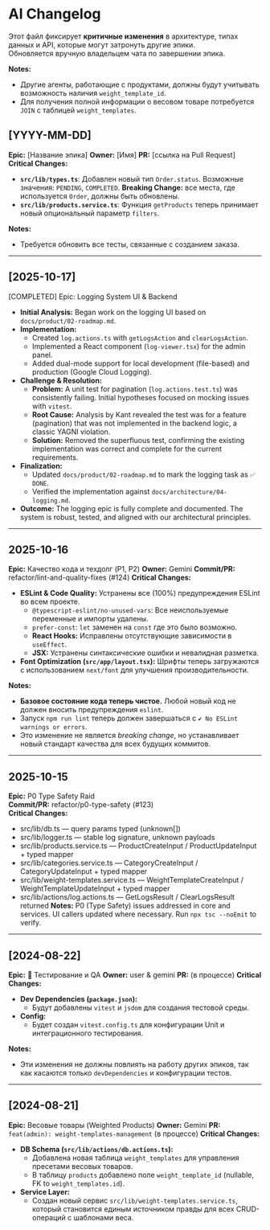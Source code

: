 # AI Changelog

Этот файл фиксирует **критичные изменения** в архитектуре, типах данных и API, которые могут затронуть другие эпики.  
Обновляется вручную владельцем чата по завершении эпика.

**Notes:**  
- Другие агенты, работающие с продуктами, должны будут учитывать возможность наличия `weight_template_id`.
- Для получения полной информации о весовом товаре потребуется `JOIN` с таблицей `weight_templates`.

## [YYYY-MM-DD]
**Epic:** [Название эпика] 
**Owner:** [Имя]
**PR:** [ссылка на Pull Request]  
**Critical Changes:**
- **`src/lib/types.ts`**: Добавлен новый тип `Order.status`. Возможные значения: `PENDING`, `COMPLETED`. **Breaking Change:** все места, где используется `Order`, должны быть обновлены.
- **`src/lib/products.service.ts`**: Функция `getProducts` теперь принимает новый опциональный параметр `filters`.

**Notes:**  
- Требуется обновить все тесты, связанные с созданием заказа.

---

## [2025-10-17]
[COMPLETED] Epic: Logging System UI & Backend

- **Initial Analysis:** Began work on the logging UI based on `docs/product/02-roadmap.md`.
- **Implementation:**
    - Created `log.actions.ts` with `getLogsAction` and `clearLogsAction`.
    - Implemented a React component (`log-viewer.tsx`) for the admin panel.
    - Added dual-mode support for local development (file-based) and production (Google Cloud Logging).
- **Challenge & Resolution:**
    - **Problem:** A unit test for pagination (`log.actions.test.ts`) was consistently failing. Initial hypotheses focused on mocking issues with `vitest`.
    - **Root Cause:** Analysis by Kant revealed the test was for a feature (pagination) that was not implemented in the backend logic, a classic YAGNI violation.
    - **Solution:** Removed the superfluous test, confirming the existing implementation was correct and complete for the current requirements.
- **Finalization:**
    - Updated `docs/product/02-roadmap.md` to mark the logging task as `✅ DONE`.
    - Verified the implementation against `docs/architecture/04-logging.md`.
- **Outcome:** The logging epic is fully complete and documented. The system is robust, tested, and aligned with our architectural principles.

---

## 2025-10-16
**Epic:** Качество кода и техдолг (P1, P2) 
**Owner:** Gemini
**Commit/PR:** refactor/lint-and-quality-fixes (#124)
**Critical Changes:**
- **ESLint & Code Quality:** Устранены все (100%) предупреждения ESLint во всем проекте.
  - `@typescript-eslint/no-unused-vars`: Все неиспользуемые переменные и импорты удалены.
  - `prefer-const`: `let` заменен на `const` где это было возможно.
  - **React Hooks:** Исправлены отсутствующие зависимости в `useEffect`.
  - **JSX:** Устранены синтаксические ошибки и невалидная разметка.
- **Font Optimization (`src/app/layout.tsx`):** Шрифты теперь загружаются с использованием `next/font` для улучшения производительности.

**Notes:**
- **Базовое состояние кода теперь чистое.** Любой новый код не должен вносить предупреждения `eslint`.
- Запуск `npm run lint` теперь должен завершаться с `✔ No ESLint warnings or errors`.
- Это изменение не является *breaking change*, но устанавливает новый стандарт качества для всех будущих коммитов.

---

## 2025-10-15
**Epic:** P0 Type Safety Raid  
**Commit/PR:** refactor/p0-type-safety (#123)  
**Critical Changes:**
- src/lib/db.ts — query params typed (unknown[])
- src/lib/logger.ts — stable log signature, unknown payloads
- src/lib/products.service.ts — ProductCreateInput / ProductUpdateInput + typed mapper
- src/lib/categories.service.ts — CategoryCreateInput / CategoryUpdateInput + typed mapper
- src/lib/weight-templates.service.ts — WeightTemplateCreateInput / WeightTemplateUpdateInput + typed mapper
- src/lib/actions/log.actions.ts — GetLogsResult / ClearLogsResult returned
**Notes:** P0 (Type Safety) issues addressed in core and services. UI callers updated where necessary. Run `npx tsc --noEmit` to verify.

---

## [2024-08-22]
**Epic:** 🧪 Тестирование и QA
**Owner:** user & gemini
**PR:** (в процессе)
**Critical Changes:**
- **Dev Dependencies (`package.json`):**
  - Будут добавлены `vitest` и `jsdom` для создания тестовой среды.
- **Config:**
  - Будет создан `vitest.config.ts` для конфигурации Unit и интеграционного тестирования.

**Notes:**  
- Эти изменения не должны повлиять на работу других эпиков, так как касаются только `devDependencies` и конфигурации тестов.

---

## [2024-08-21]
**Epic:** Весовые товары (Weighted Products) 
**Owner:** Gemini
**PR:** `feat(admin): weight-templates-management` (в процессе)
**Critical Changes:**
- **DB Schema (`src/lib/actions/db.actions.ts`):**
  - Добавлена новая таблица `weight_templates` для управления пресетами весовых товаров.
  - В таблицу `products` добавлено поле `weight_template_id` (nullable, FK to `weight_templates.id`).
- **Service Layer:**
  - Создан новый сервис `src/lib/weight-templates.service.ts`, который становится единым источником правды для всех CRUD-операций с шаблонами веса.
